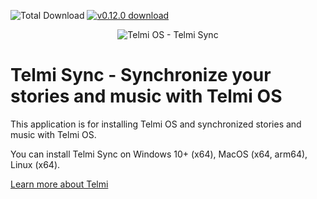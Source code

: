 ![Total Download](https://img.shields.io/github/downloads/DantSu/Telmi-Sync/total.svg) [![v0.12.0 download](https://img.shields.io/github/downloads/DantSu/Telmi-Sync/0.12.0/total.svg)](https://github.com/DantSu/Telmi-Sync/releases/tag/0.12.0)

<p align="center"><img = src="https://dantsu.com/files/Telmi_MiyooPC.jpg" alt="Telmi OS - Telmi Sync" /></p>

# Telmi Sync - Synchronize your stories and music with Telmi OS

This application is for installing Telmi OS and synchronized stories and music with Telmi OS.

You can install Telmi Sync on Windows 10+ (x64), MacOS (x64, arm64), Linux (x64).

[Learn more about Telmi](https://telmi.fr)
